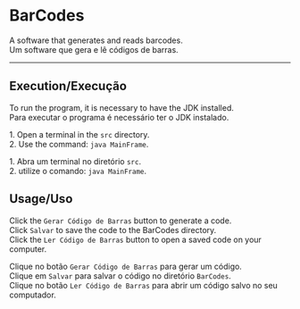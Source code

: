 # BarCodes

A software that generates and reads barcodes.  
Um software que gera e lê códigos de barras.  
  
---  
## Execution/Execução
  
To run the program, it is necessary to have the JDK installed.  
Para executar o programa é necessário ter o JDK instalado. 
  
1\. Open a terminal in the `src` directory.  
2\. Use the command: `java MainFrame`.  
  
1\. Abra um terminal no diretório `src`.  
2\. utilize o comando: ```java MainFrame```.  
  
## Usage/Uso
  
Click the `Gerar Código de Barras` button to generate a code.  
Click `Salvar` to save the code to the BarCodes directory.  
Click the `Ler Código de Barras` button to open a saved code on your computer.  
  
Clique no botão `Gerar Código de Barras` para gerar um código.  
Clique em `Salvar` para salvar o código no diretório `BarCodes`.  
Clique no botão `Ler Código de Barras` para abrir um código salvo no seu computador.  
  